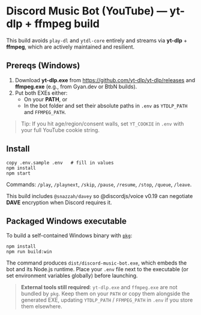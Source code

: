 # Discord Music Bot (YouTube) — yt-dlp + ffmpeg build

This build avoids `play-dl` and `ytdl-core` entirely and streams via **yt-dlp** + **ffmpeg**, which are actively maintained and resilient.

## Prereqs (Windows)
1. Download **yt-dlp.exe** from https://github.com/yt-dlp/yt-dlp/releases and **ffmpeg.exe** (e.g., from Gyan.dev or BtbN builds).
2. Put both EXEs either:
   - On your **PATH**, or
   - In the bot folder and set their absolute paths in `.env` as `YTDLP_PATH` and `FFMPEG_PATH`.

> Tip: If you hit age/region/consent walls, set `YT_COOKIE` in `.env` with your full YouTube cookie string.

## Install
```
copy .env.sample .env   # fill in values
npm install
npm start
```

Commands: `/play`, `/playnext`, `/skip`, `/pause`, `/resume`, `/stop`, `/queue`, `/leave`.

This build includes `@snazzah/davey` so @discordjs/voice v0.19 can negotiate **DAVE** encryption when Discord requires it.

## Packaged Windows executable
To build a self-contained Windows binary with [`pkg`](https://github.com/vercel/pkg):

```
npm install
npm run build:win
```

The command produces `dist/discord-music-bot.exe`, which embeds the bot and its Node.js runtime. Place your `.env` file next to
the executable (or set environment variables globally) before launching.

> **External tools still required**: `yt-dlp.exe` and `ffmpeg.exe` are not bundled by `pkg`. Keep them on your `PATH` or copy
> them alongside the generated EXE, updating `YTDLP_PATH` / `FFMPEG_PATH` in `.env` if you store them elsewhere.
